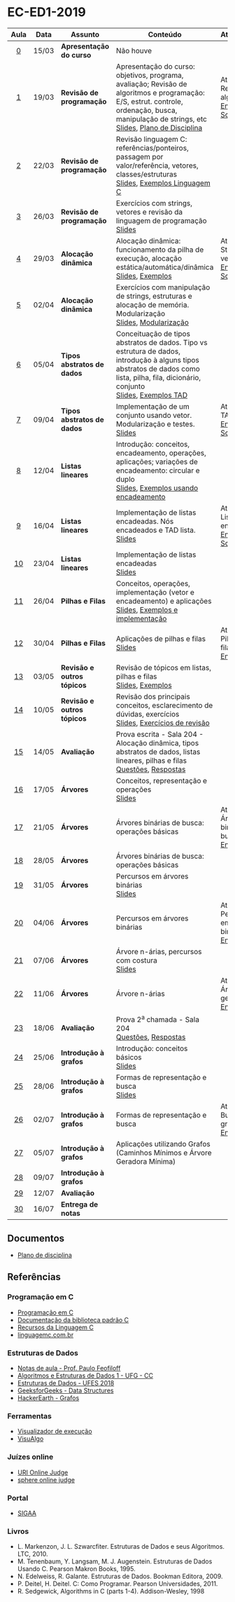 # EC-ED1-2019


|Aula|Data|Assunto|Conteúdo|Atividade|
|:--:|:--:|-------|--------|:--------|
| [0](./Aula0/) | 15/03 | **Apresentação do curso** | Não houve<br/> | &nbsp;|
| [1](./Aula1/) | 19/03 | **Revisão de programação** | Apresentação do curso: objetivos, programa, avaliação; Revisão de algoritmos e programação: E/S, estrut. controle, ordenação, busca, manipulação de strings, etc<br/>[Slides](https://docs.google.com/presentation/d/1512S2YVKi4uvKyb707CTPTe75GNIxNfLzOJ0duFmHX4/), [Plano de Disciplina](./Aula1/1553028109770-PLA-1001193-Gustavo%20Cipriano%20Mota%20Sousa.pdf) | Atividade 1: Revisão de algoritmos<br/> [Enunciado](./Aula1/Lista1.pdf), [Solução](./Lista1)|
| [2](./Aula2/) | 22/03 | **Revisão de programação** | Revisão linguagem C: referências/ponteiros, passagem por valor/referência, vetores, classes/estruturas<br/>[Slides](https://docs.google.com/presentation/d/1Fp9ax2kFu3ngFwbXkXDi6wCVvn2WrT2ZYkXuuQdTeXQ/), [Exemplos Linguagem C](./Aula2/LinguagemC.md) | &nbsp;|
| [3](./Aula3/) | 26/03 | **Revisão de programação** | Exercícios com strings, vetores e revisão da linguagem de programação<br/>[Slides](https://docs.google.com/presentation/d/1KnTs1kkZctaoxAlFg3fxlT8CrUv8FFTTn0YNDpQdPV0/) | &nbsp;|
| [4](./Aula4/) | 29/03 | **Alocação dinâmica** | Alocação dinâmica: funcionamento da pilha de execução, alocação estática/automática/dinâmica<br/>[Slides](https://docs.google.com/presentation/d/1ffCsEoAGY9WavoKD71Sa0SHPWl4vZxmAfcEqQ13V-u8/), [Exemplos](./Aula4/AlocacaoDinamica.md) | Atividade 2: Strings e vetores<br/>[Enunciado](./Aula4/Atividade.md), [Solução](./Lista2/)|
| [5](./Aula5/) | 02/04 | **Alocação dinâmica** | Exercícios com manipulação de strings, estruturas e alocação de memória. Modularização<br/>[Slides](https://docs.google.com/presentation/d/1jC8d7kCPhnov54jHSU1r95JDMqtsuCLHfNsylGIzDYA/), [Modularização](./Aula5/ModulosEmC.md) | &nbsp;|
| [6](./Aula6/) | 05/04 | **Tipos abstratos de dados** | Conceituação de tipos abstratos de dados. Tipo vs estrutura de dados, introdução à alguns tipos abstratos de dados como lista, pilha, fila, dicionário, conjunto<br/>[Slides](https://docs.google.com/presentation/d/1LTYFy7m0qRrdBV0tN2FsWinR8iDkwZdxIvxhTuO-Ly8/), [Exemplos TAD](./Aula6/ExemplosTAD.md) | &nbsp;|
| [7](./Aula7/) | 09/04 | **Tipos abstratos de dados** | Implementação de um conjunto usando vetor. Modularização e testes.<br/>[Slides](https://docs.google.com/presentation/d/1rEjjMzBfdA4ZVMYRAmPx9C3XKHpJFgmG-mURtaU9O2E/) | Atividade 3: TAD<br/>[Enunciado](./Aula7/Atividade.md), [Solução](./Lista3/)|
| [8](./Aula8/) | 12/04 | **Listas lineares** | Introdução: conceitos, encadeamento, operações, aplicações; variações de encadeamento: circular e duplo<br/>[Slides](https://docs.google.com/presentation/d/16ZbIht-k48Ajc9BVuXNGW73nedEnJZrCEVmgSn-oims/), [Exemplos usando encadeamento](./Aula8/Exemplos.md) | &nbsp;|
| [9](./Aula9/) | 16/04 | **Listas lineares** | Implementação de listas encadeadas. Nós encadeados e TAD lista.<br/>[Slides](https://docs.google.com/presentation/d/1nfhHIAeZBmixSH6zjuMGWELVCsxQI07ES-e2YZXBUd0/) | Atividade 4: Listas encadeadas<br/> [Enunciado](./Aula9/Atividade.md), [Solução](./Lista4/)|
| [10](./Aula10/) | 23/04 | **Listas lineares** | Implementação de listas encadeadas<br/>[Slides](https://docs.google.com/presentation/d/1rvW4b_Hdln4V7a4FDsAnSkmV5S0eVw-qXF3Qdj-ihQk/) | &nbsp;|
| [11](./Aula11/) | 26/04 | **Pilhas e Filas** | Conceitos, operações, implementação (vetor e encadeamento) e aplicações<br/>[Slides](https://docs.google.com/presentation/d/1fP8JwhozQAUZ3Z4MgSjCm6DDTQxSPqLqC--vJOfc6DA/), [Exemplos e implementação](./Aula11/Exemplos/) | &nbsp;|
| [12](./Aula12/) | 30/04 | **Pilhas e Filas** | Aplicações de pilhas e filas<br/>[Slides](https://docs.google.com/presentation/d/1_VAqveE3S-IsPxbZTIZOZrE4Y0FJLMTBeIdBVHab5kM/edit?usp=sharing) | Atividade 5: Pilhas e filas<br/>[Enunciado](./Aula12/Atividade.md)|
| [13](./Aula13/) | 03/05 | **Revisão e outros tópicos** | Revisão de tópicos em listas, pilhas e filas<br/>[Slides](https://docs.google.com/presentation/d/13bVI_7BkDN8e4LQs9Wm0dBsIAzvh9KgSTy_GISQpOGQ/), [Exemplos](./Aula13/ed1_generico/) | &nbsp;|
| [14](./Aula14/) | 10/05 | **Revisão e outros tópicos** | Revisão dos principais conceitos, esclarecimento de dúvidas, exercícios<br/>[Slides](https://docs.google.com/presentation/d/12hQp6y0urOZrh0QP9VQqgiAjOz8RzxdJ71NGhpjO-zo/), [Exercícios de revisão](./Aula13/RevisaoProva.md) | &nbsp;|
| [15](./Aula15/) | 14/05 | **Avaliação** | Prova escrita - Sala 204 - Alocação dinâmica, tipos abstratos de dados, listas lineares, pilhas e filas<br/>[Questões](./Aula15/Prova1.pdf), [Respostas](./Aula15/Prova1Resposta.pdf) | &nbsp;|
| [16](./Aula16/) | 17/05 | **Árvores** | Conceitos, representação e operações<br/>[Slides](https://docs.google.com/presentation/d/1sjZJx7RWJkO7XfRRiQvOOqpYz17tJSZ2BQ-w3ZKO0eo/) | &nbsp;|
| [17](./Aula17/) | 21/05 | **Árvores** | Árvores binárias de busca: operações básicas<br/> | Atividade 6: Árvores binárias de busca<br/> [Enunciado](./Aula17/Atividade.md)|
| [18](./Aula18/) | 28/05 | **Árvores** | Árvores binárias de busca: operações básicas<br/> | &nbsp;|
| [19](./Aula19/) | 31/05 | **Árvores** | Percursos em árvores binárias<br/>[Slides](https://docs.google.com/presentation/d/1wEocZ63UbY53RN4gVzEbG_M0gQpW81tQgD_tkdyj6Gc/) | &nbsp;|
| [20](./Aula20/) | 04/06 | **Árvores** | Percursos em árvores binárias<br/> | Atividade 7: Percursos em árvores binárias<br/> [Enunciado](./Aula20/Atividade.md)|
| [21](./Aula21/) | 07/06 | **Árvores** | Árvore n-árias, percursos com costura<br/>[Slides](https://docs.google.com/presentation/d/1ZSkoUaJLSN6gQpJ6gDX7FtaNvcWaNqJa7ax_166NSbw/) | &nbsp;|
| [22](./Aula22/) | 11/06 | **Árvores** | Árvore n-árias<br/> | Atividade 8: Árvores genéricas [Enunciado](./Aula22/ed1_arvore_generica/)|
| [23](./Aula23/) | 18/06 | **Avaliação** | Prova 2<sup>a</sup> chamada - Sala 204<br/>[Questões](./Aula23/Prova1-2ndChamada.pdf), [Respostas](./Aula23/Prova1-2ndChamada-solucao.pdf) | &nbsp;|
| [24](./Aula24/) | 25/06 | **Introdução à grafos** | Introdução: conceitos básicos<br/>[Slides](./Aula24/Introducao%20a%20grafos%20-%20teoria%20e%20aplicacoes.pdf) | &nbsp;|
| [25](./Aula25/) | 28/06 | **Introdução à grafos** | Formas de representação e busca<br/>[Slides](https://docs.google.com/presentation/d/1ai_K3WtWn-iiCP16tj7JGbbPcPEeWa8h5MTJd_deMY8/) | &nbsp;|
| [26](./Aula26/) | 02/07 | **Introdução à grafos** | Formas de representação e busca<br/> | Atividade 9: Busca em grafos [Enunciado](./Aula26/Atividade.md)|
| [27](./Aula27/) | 05/07 | **Introdução à grafos** | Aplicações utilizando Grafos (Caminhos Mínimos e Árvore Geradora Mínima)<br/> | &nbsp;|
| [28](./Aula28/) | 09/07 | **Introdução à grafos** | <br/> | &nbsp;|
| [29](./Aula29/) | 12/07 | **Avaliação** | <br/> | &nbsp;|
| [30](./Aula30/) | 16/07 | **Entrega de notas** | <br/> | &nbsp;|


## Documentos
 - [Plano de disciplina](./Aula1/1553028109770-PLA-1001193-Gustavo%20Cipriano%20Mota%20Sousa.pdf)

## Referências

### Programação em C
 - [Programação em C](http://fig.if.usp.br/~esdobay/c/c.pdf)
 - [Documentação da biblioteca padrão C](http://www.cplusplus.com/reference/clibrary/)
 - [Recursos da Linguagem C](https://www.ime.usp.br/~pf/algoritmos/index.html#C-language)
 - [linguagemc.com.br](http://linguagemc.com.br/)

### Estruturas de Dados
 - [Notas de aula - Prof. Paulo Feofiloff](https://www.ime.usp.br/~pf/estruturas-de-dados/)
 - [Algoritmos e Estruturas de Dados 1 - UFG - CC](http://www.inf.ufg.br/~hebert/disc/aed1/)
 - [Estruturas de Dados - UFES 2018](https://inf.ufes.br/~pdcosta/ensino/2018-2-estruturas-de-dados/)
 - [GeeksforGeeks - Data Structures](https://www.geeksforgeeks.org/data-structures/)
 - [HackerEarth - Grafos](https://www.hackerearth.com/fr/practice/algorithms/graphs/)

### Ferramentas
 - [Visualizador de execução](http://www.pythontutor.com/c.html#mode=edit)
 - [VisuAlgo](https://visualgo.net/)

### Juízes online
 - [URI Online Judge](https://www.urionlinejudge.com.br/judge/pt)
 - [sphere online judge](https://br.spoj.com/)

### Portal
 - [SIGAA](http://sigaa.sistemas.ufg.br)


### Livros
- L. Markenzon, J. L. Szwarcfiter. Estruturas de Dados e seus Algoritmos. LTC, 2010.
- M. Tenenbaum, Y. Langsam, M. J. Augenstein. Estruturas de Dados Usando C. Pearson Makron Books, 1995.
- N. Edelweiss, R. Galante. Estruturas de Dados. Bookman Editora, 2009.
- P. Deitel, H. Deitel. C: Como Programar. Pearson Universidades, 2011.
- R. Sedgewick, Algorithms in C (parts 1-4). Addison-Wesley, 1998
